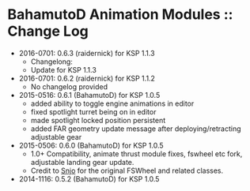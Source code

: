 # BahamutoD Animation Modules :: Change Log

* 2016-0701: 0.6.3 (raidernick) for KSP 1.1.3
	+ Changelong:
	+ Update for KSP 1.1.3
* 2016-0701: 0.6.2 (raidernick) for KSP 1.1.2
	+ No changelog provided
* 2015-0516: 0.6.1 (BahamutoD) for KSP 1.0.5
	+ added ability to toggle engine animations in editor
	+ fixed spotlight turret being on in editor
	+ made spotlight locked position persistent
	+ added FAR geometry update message after deploying/retracting adjustable gear
* 2015-0506: 0.6.0 (BahamutoD) for KSP 1.0.5
	+ 1.0+ Compatibility, animate thrust module fixes, fswheel etc fork, adjustable landing gear update.
	+ Credit to [Snjo](https://github.com/snjo/Firespitter) for the original FSWheel and related classes.
* 2014-1116: 0.5.2 (BahamutoD) for KSP 1.0.5
